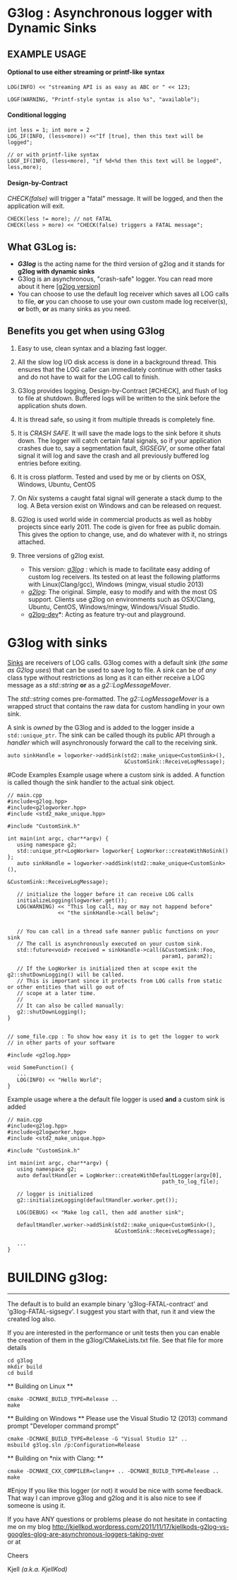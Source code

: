 # G3log : Asynchronous logger with Dynamic Sinks

## EXAMPLE USAGE
#### Optional to use either streaming or printf-like syntax
```
LOG(INFO) << "streaming API is as easy as ABC or " << 123;

LOGF(WARNING, "Printf-style syntax is also %s", "available");
```



#### Conditional logging
    int less = 1; int more = 2
    LOG_IF(INFO, (less<more)) <<"If [true], then this text will be logged";
    
    // or with printf-like syntax
    LOGF_IF(INFO, (less<more), "if %d<%d then this text will be logged", less,more);


#### Design-by-Contract
*CHECK(false)* will trigger a "fatal" message. It will be logged, and then the 
application will exit.

```
CHECK(less != more); // not FATAL
CHECK(less > more) << "CHECK(false) triggers a FATAL message";
```


## What G3Log is: 
* ***G3log*** is the acting name for the third version of g2log and it stands for **g2log with dynamic sinks**
* G3log is an asynchronous, "crash-safe" logger. You can read more about it here [[g2log version]](
http://www.codeproject.com/Articles/288827/g2log-An-efficient-asynchronous-logger-using-Cplus)
* You can choose to use the default log receiver which saves all LOG calls to file, **or** you can choose to use your own custom made log receiver(s), **or** both, **or** as many sinks as you need.



## Benefits you get when using G3log ##
1. Easy to use, clean syntax and a blazing fast logger. 

2. All the slow log I/O disk access is done in a background thread. This ensures that the LOG caller can immediately continue with other tasks and do not have to wait for the LOG call to finish.

3. G3log provides logging, Design-by-Contract [#CHECK], and flush of log to file at
 shutdown. Buffered logs will be written to the sink before the application shuts down.

4. It is thread safe, so using it from multiple threads is completely fine. 

5. It is *CRASH SAFE*. It will save the made logs to the sink before it shuts down. 
The logger will catch certain fatal signals, so if your application  crashes due to, say a segmentation fault, *SIGSEGV*,  or some other fatal signal it will  log and save the crash and all previously buffered log
 entries before exiting.

 
6. It is cross platform. Tested and used by me or by clients on OSX, Windows, Ubuntu, CentOS

7. On *Nix* systems a caught fatal signal will generate a stack dump to the log. A Beta version exist on Windows and can be released on request.
 

8. G2log is used world wide in commercial products as well as hobby projects since early 2011.
The code is given for free as public domain. This gives the option to change, use,
 and do whatever with it, no strings attached.

9. Three versions of g2log exist. 
    * This version: *[g3log](https://bitbucket.org/KjellKod/g3log)* : which is made to facilitate  easy adding of custom log receivers.  Its tested on at least the following platforms with Linux(Clang/gcc), Windows (mingw, visual studio 2013)
    * *[g2log](https://bitbucket.org/KjellKod/g2log)*: The original. Simple, easy to modify and with the most OS support. Clients use g2log on environments such as OSX/Clang, Ubuntu, CentOS, Windows/mingw, Windows/Visual Studio. 
    * [g2log-dev](https://bitbucket.org/KjellKod/g2log-dev)*: Acting as feature try-out and playground. 




# G3log with sinks
[Sinks](http://en.wikipedia.org/wiki/Sink_(computing)) are receivers of LOG calls. G3log comes with a default sink (*the same as G2log uses*) that can be used to save log to file.  A sink can be of *any* class type without restrictions as long as it can either receive a LOG message as a  *std::string* **or** as a *g2::LogMessageMover*. 

The *std::string* comes pre-formatted. The *g2::LogMessageMover* is a wrapped struct that contains the raw data for custom handling in your own sink.

A sink is *owned* by the G3log and is added to the logger inside a ```std::unique_ptr```.  The sink can be called though its public API through a *handler* which will asynchronously forward the call to the receiving sink. 
```
auto sinkHandle = logworker->addSink(std2::make_unique<CustomSink>(),
                                     &CustomSink::ReceiveLogMessage);
```

#Code Examples
Example usage where a custom sink is added. A function is called though the sink handler to the actual sink object.
```
// main.cpp
#include<g2log.hpp>
#include<g2logworker.hpp>
#include <std2_make_unique.hpp>

#include "CustomSink.h"

int main(int argc, char**argv) {
   using namespace g2;
   std::unique_ptr<LogWorker> logworker{ LogWorker::createWithNoSink() };
   auto sinkHandle = logworker->addSink(std2::make_unique<CustomSink>(),
                                          &CustomSink::ReceiveLogMessage);
   
   // initialize the logger before it can receive LOG calls
   initializeLogging(logworker.get());
   LOG(WARNING) << "This log call, may or may not happend before"
                << "the sinkHandle->call below";
				
				
   // You can call in a thread safe manner public functions on your sink
   // The call is asynchronously executed on your custom sink.
   std::future<void> received = sinkHandle->call(&CustomSink::Foo, 
                                                 param1, param2);
   
   // If the LogWorker is initialized then at scope exit the g2::shutDownLogging() will be called. 
   // This is important since it protects from LOG calls from static or other entities that will go out of
   // scope at a later time. 
   //
   // It can also be called manually:
   g2::shutDownLogging();
}


// some_file.cpp : To show how easy it is to get the logger to work
// in other parts of your software

#include <g2log.hpp>

void SomeFunction() {
   ...
   LOG(INFO) << "Hello World";
}
```

Example usage where a the default file logger is used **and** a custom sink is added
```
// main.cpp
#include<g2log.hpp>
#include<g2logworker.hpp>
#include <std2_make_unique.hpp>

#include "CustomSink.h"

int main(int argc, char**argv) {
   using namespace g2;
   auto defaultHandler = LogWorker::createWithDefaultLogger(argv[0], 
                                                 path_to_log_file);
   
   // logger is initialized
   g2::initializeLogging(defaultHandler.worker.get());
   
   LOG(DEBUG) << "Make log call, then add another sink";
   
   defaultHandler.worker->addSink(std2::make_unique<CustomSink>(),
                                  &CustomSink::ReceiveLogMessage);
   
   ...
}
```



# BUILDING g3log: 
-----------
The default is to build an example binary 'g3log-FATAL-contract' and 'g3log-FATAL-sigsegv'. I suggest you start with that, run it and view the created log also.

If you are interested in the performance or unit tests then you can 
enable the creation of them in the g3log/CMakeLists.txt file. See that file for 
more details


```
cd g3log
mkdir build
cd build
```

** Building on Linux **
```
cmake -DCMAKE_BUILD_TYPE=Release ..
make 
```

** Building on Windows **
Please use the Visual Studio 12 (2013) command prompt "Developer command prompt"
```
cmake -DCMAKE_BUILD_TYPE=Release -G "Visual Studio 12" ..
msbuild g3log.sln /p:Configuration=Release
```

** Building on *nix with Clang:  **
```
cmake -DCMAKE_CXX_COMPILER=clang++ .. -DCMAKE_BUILD_TYPE=Release ..
make 
```


     
#Enjoy
If you like this logger (or not) it would be nice with some feedback. That way I can improve g3log and g2log and it is also nice to see if someone is using it.

 If you have ANY questions or problems please do not hesitate in contacting me on my blog 
http://kjellkod.wordpress.com/2011/11/17/kjellkods-g2log-vs-googles-glog-are-asynchronous-loggers-taking-over  
or at <Hedstrom at KjellKod dot cc>


Cheers

Kjell *(a.k.a. KjellKod)*
